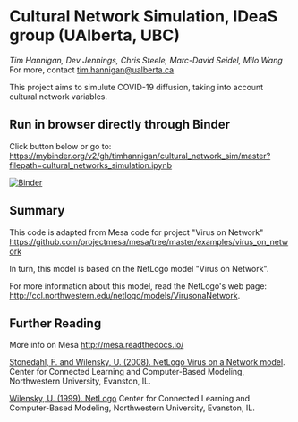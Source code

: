 # Cultural Network Simulation, IDeaS group (UAlberta, UBC)
_Tim Hannigan, Dev Jennings, Chris Steele, Marc-David Seidel, Milo Wang_
For more, contact tim.hannigan@ualberta.ca

This project aims to simulute COVID-19 diffusion, taking into account cultural network variables.

## Run in browser directly through Binder

Click button below or go to:
https://mybinder.org/v2/gh/timhannigan/cultural_network_sim/master?filepath=cultural_networks_simulation.ipynb

[![Binder](https://mybinder.org/badge_logo.svg)](https://mybinder.org/v2/gh/timhannigan/cultural_network_sim/master?filepath=cultural_networks_simulation.ipynb)


## Summary

This code is adapted from Mesa code for project "Virus on Network" https://github.com/projectmesa/mesa/tree/master/examples/virus_on_network

In turn, this model is based on the NetLogo model "Virus on Network".

For more information about this model, read the NetLogo's web page: http://ccl.northwestern.edu/netlogo/models/VirusonaNetwork.


## Further Reading

More info on Mesa
http://mesa.readthedocs.io/


[Stonedahl, F. and Wilensky, U. (2008). NetLogo Virus on a Network model](http://ccl.northwestern.edu/netlogo/models/VirusonaNetwork). 
Center for Connected Learning and Computer-Based Modeling, Northwestern University, Evanston, IL.


[Wilensky, U. (1999). NetLogo](http://ccl.northwestern.edu/netlogo/)
Center for Connected Learning and Computer-Based Modeling, Northwestern University, Evanston, IL.
